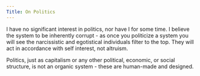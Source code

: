 ```yaml
---
Title: On Politics
---
```


I have no significant interest in politics, nor have I for some time. I believe the system to be inherently corrupt - as once you politicize a system you will see the narcissistic and egotistical individuals filter to the top. They will act in accordance with self interest, not altruism.

Politics, just as capitalism or any other political, economic, or social structure, is not an organic system - these are human-made and designed.
